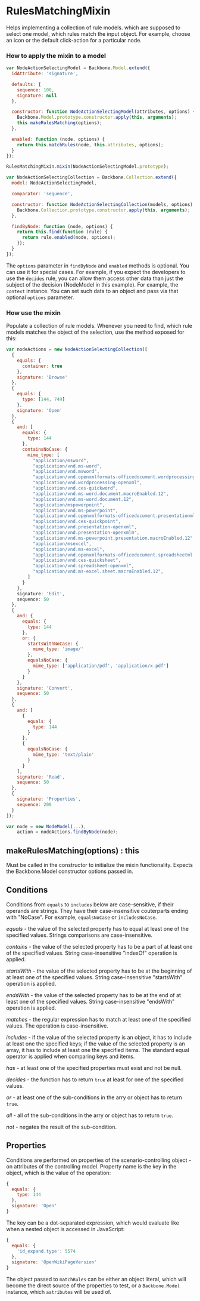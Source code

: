 # RulesMatchingMixin

Helps implementing a collection of rule models. which are supposed to select
one model, which rules match the input object. For example, choose an icon
or the default click-action for a particular node.

### How to apply the mixin to a model

```javascript
var NodeActionSelectingModel = Backbone.Model.extend({
  idAttribute: 'signature',

  defaults: {
    sequence: 100,
    signature: null
  },

  constructor: function NodeActionSelectingModel(attributes, options) {
    Backbone.Model.prototype.constructor.apply(this, arguments);
    this.makeRulesMatching(options);
  },

  enabled: function (node, options) {
    return this.matchRules(node, this.attributes, options);
  }
});

RulesMatchingMixin.mixin(NodeActionSelectingModel.prototype);

var NodeActionSelectingCollection = Backbone.Collection.extend({
  model: NodeActionSelectingModel,

  comparator: 'sequence',

  constructor: function NodeActionSelectingCollection(models, options) {
    Backbone.Collection.prototype.constructor.apply(this, arguments);
  },

  findByNode: function (node, options) {
    return this.find(function (rule) {
      return rule.enabled(node, options);
    });
  }
});
```

The `options` parameter in `findByNode` and `enabled` methods is optional. You can use it for special cases. For example, if you expect the developers to use the `decides` rule, you can allow them access other data than just the subject of the decision (NodeModel in this example). For example, the `context` instance. You can set such data to an object and pass via that optional `options` parameter.

### How use the mixin

Populate a collection of rule models. Whenever you need to find, which rule
models matches the object of the selection, use the method exposed for this:

```javascript
var nodeActions = new NodeActionSelectingCollection([
  {
    equals: {
      container: true
    },
    signature: 'Browse'
  },
  {
    equals: {
      type: [144, 749]
    },
    signature: 'Open'
  },
  {
    and: [
      equals: {
        type: 144
      },
      containsNoCase: {
        mime_type: [
          "application/msword",
          "application/vnd.ms-word",
          "application/vnd.msword",
          "application/vnd.openxmlformats-officedocument.wordprocessingml.document",
          "application/vnd.wordprocessing-openxml",
          "application/vnd.ces-quickword",
          "application/vnd.ms-word.document.macroEnabled.12",
          "application/vnd.ms-word.document.12",
          "application/mspowerpoint",
          "application/vnd.ms-powerpoint",
          "application/vnd.openxmlformats-officedocument.presentationml.presentation",
          "application/vnd.ces-quickpoint",
          "application/vnd.presentation-openxml",
          "application/vnd.presentation-openxmlm",
          "application/vnd.ms-powerpoint.presentation.macroEnabled.12",
          "application/msexcel",
          "application/vnd.ms-excel",
          "application/vnd.openxmlformats-officedocument.spreadsheetml.sheet",
          "application/vnd.ces-quicksheet",
          "application/vnd.spreadsheet-openxml",
          "application/vnd.ms-excel.sheet.macroEnabled.12",
        ]
      }
    },
    signature: 'Edit',
    sequence: 50
  },
  {
    and: {
      equals: {
        type: 144
      },
      or: {
        startsWithNoCase: {
          mime_type: 'image/'
        },
        equalsNoCase: {
          mime_type: ['application/pdf', 'application/x-pdf']
        }
      }
    },
    signature: 'Convert',
    sequence: 50
  },
  {
    and: [
      {
        equals: {
          type: 144
        }
      },
      {
        equalsNoCase: {
          mime_type: 'text/plain'
        }
      }
    ],
    signature: 'Read',
    sequence: 50
  },
  {
    signature: 'Properties',
    sequence: 200
  }
]);

var node = new NodeModel(...),
    action = nodeActions.findByNode(node);
```

## makeRulesMatching(options) : this

Must be called in the constructor to initialize the mixin functionality.
Expects the Backbone.Model constructor options passed in.

## Conditions

Conditions from `equals` to `includes` below are case-sensitive, if their
operands are strings. They have their case-insensitive couterparts ending
with "NoCase". For example, `equalsNoCase` or `includesNoCase`. 

*equals* - the value of the selected property has to equal at least one
of the specified values. Strings comparisons are case-insensitive.

*contains* - the value of the selected property has to be a part of at least
one of the specified values. String case-insensitive "indexOf" operation is
applied.

*startsWith* - the value of the selected property has to be at the beginning
of at least one of the specified values. String case-insensitive "startsWith"
operation is applied.

*endsWith* - the value of the selected property has to be at the end of
at least one of the specified values. String case-insensitive "endsWith"
operation is applied.

*matches* - the regular expression has to match at least one of the specified
values. The operation is case-insensitive.

*includes* - if the value of the selected property is an object, it has to
include at least one the specified keys; if the value of the selected property
is an array, it has to include at least one the specified items. The standard
equal operator is applied when comparing keys and items.

*has* - at least one of the specified properties must exist and not be null.

*decides* - the function has to return `true` at least for one of the
specified values.

*or* - at least one of the sub-conditions in the arry or object has to return
`true`.

*all* - all of the sub-conditions in the arry or object has to return `true`.

*not* - negates the result of the sub-condition.

## Properties

Conditions are performed on properties of the scenario-controlling object -
on attributes of the controlling model. Property name is the key in the
object, which is the value of the operation: 

```javascript
{
  equals: {
    type: 144
  },
  signature: 'Open'
}

```

The key can be a dot-separated expression, which would evaluate like when
a nested object is accessed in JavaScript:

```javascript
{
  equals: {
    'id_expand.type': 5574
  },
  signature: 'OpenWikiPageVersion'
}

```

The object passed to `matchRules` can be either an object literal,
which will become the direct source of the properties to test,
or a `Backbone.Model` instance, which `aatributes` will be used of.
